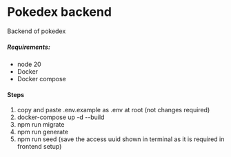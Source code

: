 # Pokedex backend
Backend of pokedex

##### Requirements:
* node 20
* Docker
* Docker compose

####  Steps
1) copy and paste .env.example as .env at root (not changes required)
2) docker-compose up -d --build
3) npm run migrate
4) npm run generate
5) npm run seed (save the access uuid shown in terminal as it is required in frontend setup)